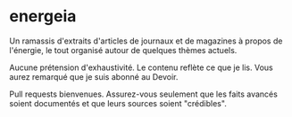 energeia
========

Un ramassis d'extraits d'articles de journaux et de magazines à propos de l'énergie, le tout organisé autour de quelques thèmes actuels.

Aucune prétension d'exhaustivité. Le contenu reflète ce que je lis. Vous aurez remarqué que je suis abonné au Devoir.

Pull requests bienvenues. Assurez-vous seulement que les faits avancés soient documentés et que leurs sources soient "crédibles".